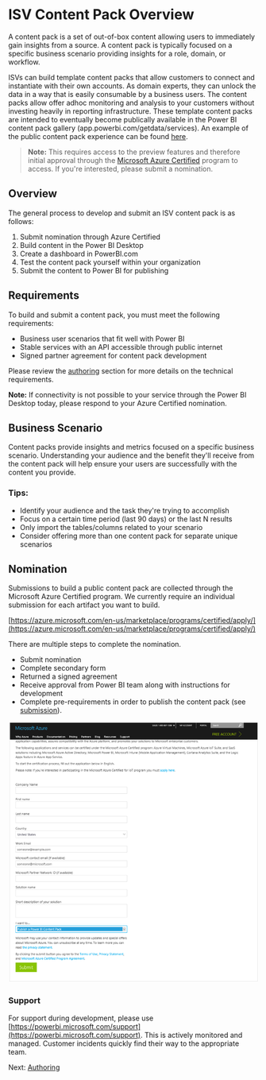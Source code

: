 <properties 
   pageTitle="IntelliBoard content pack for Power BI"
   description="IntelliBoard content pack for Power BI"
   services="powerbi" 
   documentationCenter="" 
   authors="theresapalmer" 
   manager="mblythe" 
   backup=""
   editor=""
   tags=""
   qualityFocus="no"
   qualityDate=""/>
 
<tags
   ms.service="powerbi"
   ms.devlang="NA"
   ms.topic="article"
   ms.tgt_pltfrm="NA"
   ms.workload="powerbi"
   ms.date="05/17/2016"
   ms.author="tpalmer"/>

# ISV Content Pack Overview

A content pack is a set of out-of-box content allowing users to immediately gain insights from a source.  A content pack is typically focused on a specific business scenario providing insights for a role, domain, or workflow. 

ISVs can build template content packs that allow customers to connect and instantiate with their own accounts. As domain experts, they can unlock the data in a way that is easily consumable by a business users. The content packs allow offer adhoc monitoring and analysis to your customers without investing heavily in reporting infrastructure. These template content packs are intended to eventually become publically available in the Power BI content pack gallery (app.powerbi.com/getdata/services). An example of the public content pack experience can be found [here](powerbi-developer-content-pack-experience.md).

>**Note:** This requires access to the preview features and therefore initial approval through the [Microsoft Azure Certified](#Nomination) program to access. If you're interested, please submit a nomination.

## Overview
The general process to develop and submit an ISV content pack is as follows:

1.	Submit nomination through Azure Certified
2.	Build content in the Power BI Desktop
3.	Create a dashboard in PowerBI.com
4.	Test the content pack yourself within your organization
5.	Submit the content to Power BI for publishing

## Requirements
To build and submit a content pack, you must meet the following requirements:
-	Business user scenarios that fit well with Power BI  
-	Stable services with an API accessible through public internet  
-	Signed partner agreement for content pack development  

Please review the [authoring](powerbi-developer-content-pack-authoring.md) section for more details on the technical requirements. 

**Note:** If connectivity is not possible to your service through the Power BI Desktop today, please respond to your Azure Certified nomination.

## Business Scenario
Content packs provide insights and metrics focused on a specific business scenario. Understanding your audience and the benefit they'll receive from the content pack will help ensure your users are successfully with the content you provide.

### Tips:
-	Identify your audience and the task they're trying to accomplish
-	Focus on a certain time period (last 90 days) or the last N results
-	Only import the tables/columns related to your scenario
-	Consider offering more than one content pack for separate unique scenarios

<a name="Nomination"></a>
## Nomination
Submissions to build a public content pack are collected through the Microsoft Azure Certified program. We currently require an individual submission for each artifact you want to build.

[https://azure.microsoft.com/en-us/marketplace/programs/certified/apply/](https://azure.microsoft.com/en-us/marketplace/programs/certified/apply/)

There are multiple steps to complete the nomination.
-	Submit nomination
-	Complete secondary form
-	Returned a signed agreement
-	Receive approval from Power BI team along with instructions for development
-   Complete pre-requirements in order to publish the content pack (see [submission](powerbi-developer-content-pack-testing.md/#submission)).

 ![Azure Certification](media/powerbi-developer-content-pack/nomination.png)

### Support
For support during development, please use [https://powerbi.microsoft.com/support](https://powerbi.microsoft.com/support). This is actively monitored and managed. Customer incidents quickly find their way to the appropriate team.

Next: [Authoring](powerbi-developer-content-pack-authoring.md)
